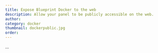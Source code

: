 ```yaml
---
title: Expose Blueprint Docker to the web
description: Allow your panel to be publicly accessible on the web.
author:
category: docker
thumbnail: dockerpublic.jpg
order:
---
```


...
